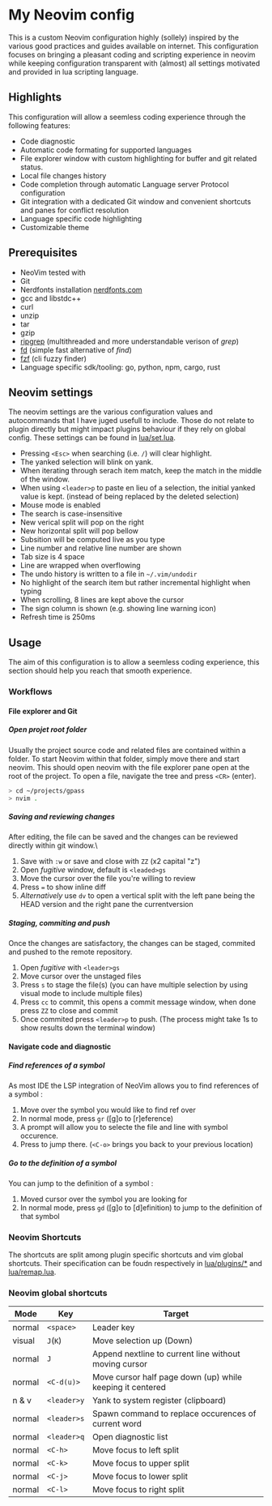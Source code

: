 # My Neovim config

This is a custom Neovim configuration highly (sollely) inspired by the various good practices and guides available on internet. This configuration focuses on bringing a pleasant coding and scripting experience in neovim while keeping configuration transparent with (almost) all settings motivated and provided in lua scripting language.

## Highlights

This configuration will allow a seemless coding experience through the following features:
- Code diagnostic
- Automatic code formating for supported languages
- File explorer window with custom highlighting for buffer and git related status.
- Local file changes history 
- Code completion through automatic Language server Protocol configuration
- Git integration with a dedicated Git window and convenient shortcuts and panes for conflict resolution
- Language specific code highlighting
- Customizable theme 

## Prerequisites

- NeoVim tested with 
- Git
- Nerdfonts installation [nerdfonts.com](https://www.nerdfonts.com/)
- gcc and libstdc++
- curl
- unzip
- tar
- gzip
- [ripgrep](https://github.com/BurntSushi/ripgrep) (multithreaded and more understandable verison of _grep_)
- [fd](https://github.com/sharkdp/fd) (simple fast alternative of _find_)
- [fzf](https://github.com/junegunn/fzf) (cli fuzzy finder)
- Language specific sdk/tooling: go, python, npm, cargo, rust

## Neovim settings

The neovim settings are the various configuration values and autocommands that I have juged usefull to include. Those do not relate to plugin directly but might impact plugins behaviour if they rely on global config. These settings can be found in [lua/set.lua](https://github.com/franadr/my_config/blob/main/neovim_config/lua/set.lua).

- Pressing `<Esc>` when searching (i.e. `/`) will clear highlight.
- The yanked selection will blink on yank.
- When iterating through serach item match, keep the match in the middle of the window.
- When using `<leader>p` to paste en lieu of a selection, the initial yanked value is kept. (instead of being replaced by the deleted selection)
- Mouse mode is enabled
- The search is case-insensitive
- New verical split will pop on the right
- New horizontal split will pop bellow
- Subsition will be computed live as you type
- Line number and relative line number are shown
- Tab size is 4 space
- Line are wrapped when overflowing
- The undo history is written to a file in `~/.vim/undodir`
- No highlight of the search item but rather incremental highlight when typing
- When scrolling, 8 lines are kept above the cursor
- The sign column is shown (e.g. showing line warning icon)
- Refresh time is 250ms

## Usage
The aim of this configuration is to allow a seemless coding experience, this section should help you reach that smooth experience.
### Workflows

#### File explorer and Git

##### Open projet root folder
Usually the project source code and related files are contained within a folder. To start Neovim within that folder, simply move there and start neovim. This should open neovim with the file explorer pane open at the root of the project.
To open a file, navigate the tree and press `<CR>` (enter).
```bash
> cd ~/projects/gpass
> nvim .
```

##### Saving and reviewing changes
After editing, the file can be saved and the changes can be reviewed directly within git window.\
1. Save with `:w` or save and close with `ZZ` (x2 capital "z")
2. Open _fugitive_ window, default is `<leaded>gs` 
3. Move the cursor over the file you're willing to review
4. Press `=` to show inline diff
5. _Alternatively_ use `dv` to open a vertical split with the left pane being the HEAD version and the right pane the currentversion

##### Staging, commiting and push
Once the changes are satisfactory, the changes can be staged, commited and pushed to the remote repository.
1. Open _fugitive_ with `<leader>gs`
2. Move cursor over the unstaged files
3. Press `s` to stage the file(s) (you can have multiple selection by using visual mode to include multiple files)
4. Press `cc` to commit, this opens a commit message window, when done press `ZZ` to close and commit
5. Once commited press `<leader>p` to push. (The process might take 1s to show results down the terminal window)

#### Navigate code and diagnostic

##### Find references of a symbol
As most IDE the LSP integration of NeoVim allows you to find references of a symbol :
1. Move over the symbol you would like to find ref over
2. In normal mode, press `gr` ([g]o to [r]eference)
3. A prompt will allow you to selecte the file and line with symbol occurence.
4. Press <CR> to jump there. (`<C-o>` brings you back to your previous location)

##### Go to the definition of a symbol
You can jump to the definition of a symbol :
1. Moved cursor over the symbol you are looking for
2. In normal mode, press `gd` ([g]o to [d]efinition) to jump to the definition of that symbol

### Neovim Shortcuts

The shortcuts are split among plugin specific shortcuts and vim global shortcuts. Their specification can be foudn respectively in [lua/plugins/*](https://github.com/franadr/my_config/tree/main/neovim_config/lua/plugins) and [lua/remap.lua](https://github.com/franadr/my_config/blob/main/neovim_config/lua/remap.lua).

### Neovim global shortcuts

|Mode   |Key    |Target         |
|-------|-------|---------------|
|normal |`<space>`  |Leader key  |
|visual |`J`(`K`)   |Move selection up (Down)|
|normal |`J`        |Append nextline to current line without moving cursor|
|normal |`<C-d(u)>` |Move cursor half page down (up) while keeping it centered|
|n & v  |`<leader>y`|Yank to system register (clipboard)|
|normal |`<leader>s`|Spawn command to replace occurences of current word|
|normal |`<leader>q`|Open diagnostic list|
|normal |`<C-h>`    |Move focus to left split|
|normal |`<C-k>`    |Move focus to upper split|
|normal |`<C-j>`    |Move focus to lower split|
|normal |`<C-l>`    |Move focus to right split|
